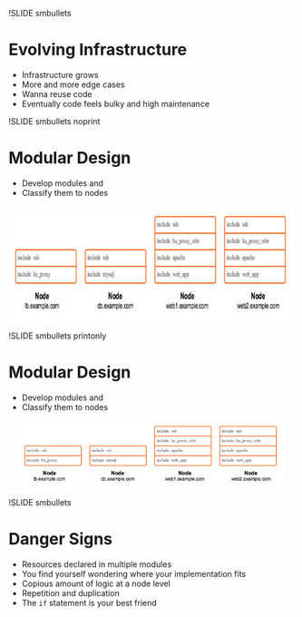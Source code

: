 !SLIDE smbullets 
# Evolving Infrastructure

* Infrastructure grows
* More and more edge cases
* Wanna reuse code
* Eventually code feels bulky and high maintenance


!SLIDE smbullets noprint
# Modular Design

* Develop modules and
* Classify them to nodes

<center><img src="../_images/roles_profiles/legacy_classification.png" style="width:800px;height:204px;" alt="Legacy Classification"/></center>


!SLIDE smbullets printonly
# Modular Design

* Develop modules and
* Classify them to nodes

<center><img src="../_images/roles_profiles/legacy_classification.png" style="width:470px;height:120px;" alt="Legacy Classification"/></center>


!SLIDE smbullets
# Danger Signs

* Resources declared in multiple modules
* You find yourself wondering where your implementation fits
* Copious amount of logic at a node level
* Repetition and duplication
* The `if` statement is your best friend
